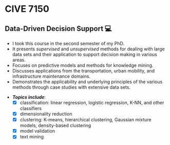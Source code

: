 # CIVE 7150
  ## Data-Driven Decision Support 💻
+ I took this course in the second semester of my PhD.
+ It presents *supervised* and *unsupervised* methods for dealing with large data sets and their application to support decision making in various areas.
+ Focuses on predictive models and methods for knowledge mining.
+ Discusses applications from the transportation, urban mobility, and infrastructure maintenance domains.
+ Demonstrates the applicability and underlying principles of the various methods through case studies with extensive data sets.

* ***Topics include***:
  - [x] classification: linear regression, logistic regression, K-NN, and other classifiers
  - [x] dimensionality reduction
  - [x] clustering: K-means, hierarchical clustering, Gaussian mixture models, density-based clustering
  - [x] model validation
  - [x] text mining

